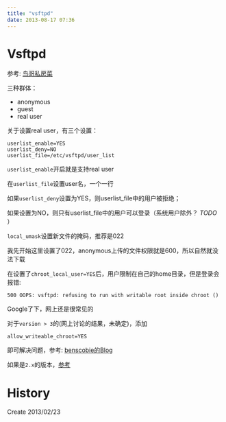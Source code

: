 ```yaml
---
title: "vsftpd"
date: 2013-08-17 07:36
---
```



# Vsftpd #

参考: [鸟哥私房菜](http://vbird.dic.ksu.edu.tw/linux_server/0410vsftpd.php)


三种群体：

* anonymous
* guest
* real user

关于设置real user，有三个设置：

	userlist_enable=YES
	userlist_deny=NO
	userlist_file=/etc/vsftpd/user_list

`userlist_enable`开启就是支持real user

在`userlist_file`设置user名，一个一行

如果`userlist_deny`设置为YES，则userlist_file中的用户被拒绝；

如果设置为NO，则只有userlist_file中的用户可以登录（系统用户除外？ *TODO* ）


`local_umask`设置新文件的掩码，推荐是022

我先开始这里设置了022，anonymous上传的文件权限就是600，所以自然就没法下载

在设置了`chroot_local_user=YES`后，用户限制在自己的home目录，但是登录会报错:

	500 OOPS: vsftpd: refusing to run with writable root inside chroot ()

Google了下，网上还是很常见的

对于`version > 3`的(网上讨论的结果，未确定)，添加

	allow_writeable_chroot=YES

即可解决问题，参考: [benscobie的Blog](http://www.benscobie.com/fixing-500-oops-vsftpd-refusing-to-run-with-writable-root-inside-chroot/)

如果是`2.x`的版本，[参考](http://blog.thefrontiergroup.com.au/2012/10/making-vsftpd-with-chrooted-users-work-again/)

# History #

Create 2013/02/23

